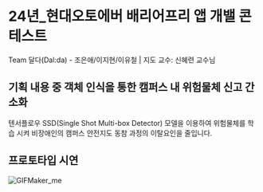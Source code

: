 # 24년_현대오토에버 배리어프리 앱 개밸 콘테스트
Team 달다(Dal:da) - 조은애/이지현/이유철 | 지도 교수: 신혜련 교수님


## 기획 내용 중 객체 인식을 통한 캠퍼스 내 위험물체 신고 간소화
텐서플로우 SSD(Single Shot Multi-box Detector) 모델을 이용하여 위험물체를 학습 시켜
비장애인의 캠퍼스 안전지도 동참 과정의 이탈요인을 줄입니다.

## 프로토타입 시연
![GIFMaker_me](https://github.com/DalDa-MapDa/MapDa_App/assets/67686124/873797dd-c041-4743-95bc-435a1a05f55d)
